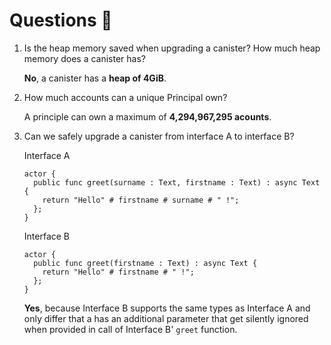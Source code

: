 # Questions 🙋

1. Is the heap memory saved when upgrading a canister? How much heap memory does a canister has?

    **No**, a canister has a **heap of 4GiB**.

2. How much accounts can a unique Principal own?

    A principle can own a maximum of **4,294,967,295 acounts**.

3. Can we safely upgrade a canister from interface A to interface B?

    Interface A

    ```motoko
    actor {
      public func greet(surname : Text, firstname : Text) : async Text {
        return "Hello" # firstname # surname # " !";
      };
    }
    ```

    Interface B

    ```motoko
    actor {
      public func greet(firstname : Text) : async Text {
        return "Hello" # firstname # " !";
      };
    }
    ```

    **Yes**, because Interface B supports the same types as Interface A and only differ that a has an additional parameter that get silently ignored when provided in call of Interface B' `greet` function.
